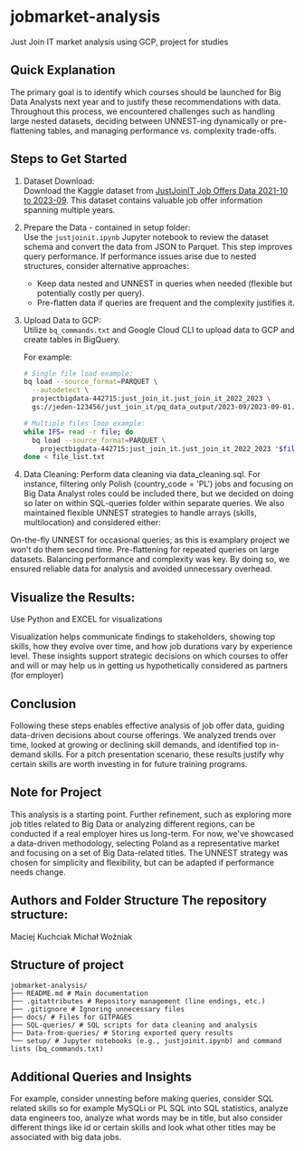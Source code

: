 # jobmarket-analysis 
 Just Join IT market analysis using GCP, project for studies

## Quick Explanation
The primary goal is to identify which courses should be launched for Big Data Analysts next year and to justify these recommendations with data. Throughout this process, we encountered challenges such as handling large nested datasets, deciding between UNNEST-ing dynamically or pre-flattening tables, and managing performance vs. complexity trade-offs.

## Steps to Get Started
1. Dataset Download:  
   Download the Kaggle dataset from [JustJoinIT Job Offers Data 2021-10 to 2023-09](https://www.kaggle.com/datasets/jszafranqb/justjoinit-job-offers-data-2021-10-2023-09?resource=download-directory). This dataset contains valuable job offer information spanning multiple years.

2. Prepare the Data - contained in setup folder:  
   Use the `justjoinit.ipynb` Jupyter notebook to review the dataset schema and convert the data from JSON to Parquet. This step improves query performance. If performance issues arise due to nested structures, consider alternative approaches:
   - Keep data nested and UNNEST in queries when needed (flexible but potentially costly per query).
   - Pre-flatten data if queries are frequent and the complexity justifies it.

3. Upload Data to GCP:  
   Utilize `bq_commands.txt` and Google Cloud CLI to upload data to GCP and create tables in BigQuery. 
   
   For example:
   
   ```bash
   # Single file load example:
   bq load --source_format=PARQUET \
     --autodetect \
     projectbigdata-442715:just_join_it.just_join_it_2022_2023 \
     gs://jeden-123456/just_join_it/pq_data_output/2023-09/2023-09-01.parquet

   # Multiple files loop example:
   while IFS= read -r file; do
     bq load --source_format=PARQUET \
       projectbigdata-442715:just_join_it.just_join_it_2022_2023 "$file"
   done < file_list.txt
    ``` 
4. Data Cleaning:
Perform data cleaning via data_cleaning.sql. For instance, filtering only Polish (country_code = 'PL') jobs and focusing on Big Data Analyst roles could be included there, but we decided on doing so later on within SQL-queries folder within separate queries. We also maintained flexible UNNEST strategies to handle arrays (skills, multilocation) and considered either:

On-the-fly UNNEST for occasional queries; as this is examplary project we won't do them second time.
Pre-flattening for repeated queries on large datasets.
Balancing performance and complexity was key. By doing so, we ensured reliable data for analysis and avoided unnecessary overhead.

## Visualize the Results:
Use Python and EXCEL for visualizations

Visualization helps communicate findings to stakeholders, showing top skills, how they evolve over time, and how job durations vary by experience level. These insights support strategic decisions on which courses to offer and will or may help us in getting us hypothetically considered as partners (for employer)

## Conclusion 
Following these steps enables effective analysis of job offer data, guiding data-driven decisions about course offerings. We analyzed trends over time, looked at growing or declining skill demands, and identified top in-demand skills. For a pitch presentation scenario, these results justify why certain skills are worth investing in for future training programs.

## Note for Project 
This analysis is a starting point. 
Further refinement, such as exploring more job titles related to Big Data or analyzing different regions, can be conducted if a real employer hires us long-term. For now, we've showcased a data-driven methodology, selecting Poland as a representative market and focusing on a set of Big Data-related titles. The UNNEST strategy was chosen for simplicity and flexibility, but can be adapted if performance needs change.

## Authors and Folder Structure The repository structure:
Maciej Kuchciak
Michał Woźniak

## Structure of project
```
jobmarket-analysis/ 
├── README.md # Main documentation 
├── .gitattributes # Repository management (line endings, etc.) 
├── .gitignore # Ignoring unnecessary files 
├── docs/ # Files for GITPAGES
├── SQL-queries/ # SQL scripts for data cleaning and analysis 
├── Data-from-queries/ # Storing exported query results 
└── setup/ # Jupyter notebooks (e.g., justjoinit.ipynb) and command lists (bq_commands.txt)
```

## Additional Queries and Insights 
For example, consider unnesting before making queries, consider SQL related skills so for example MySQLi or PL SQL into SQL statistics, analyze data engineers too, analyze what words may be in title, but also consider different things like id or certain skills and look what other titles may be associated with big data jobs.